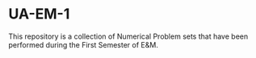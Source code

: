 # UA-EM-1

This repository is a collection of Numerical Problem sets that have been performed during the First Semester of E&M.
